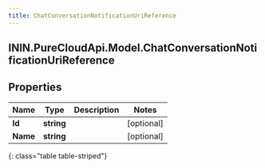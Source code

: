 ```yaml
---
title: ChatConversationNotificationUriReference
---
```

## ININ.PureCloudApi.Model.ChatConversationNotificationUriReference

## Properties

|Name | Type | Description | Notes|
|------------ | ------------- | ------------- | -------------|
| **Id** | **string** |  | [optional] |
| **Name** | **string** |  | [optional] |
{: class="table table-striped"}


